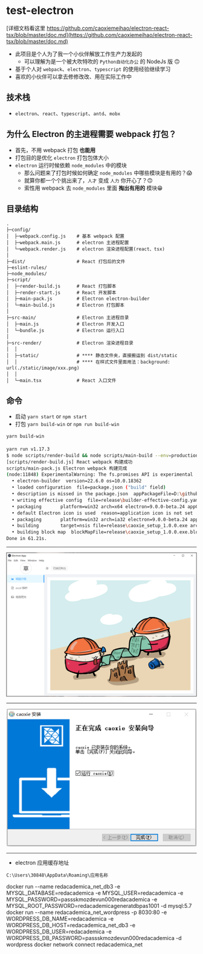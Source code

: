 # test-electron

[详细文档看这里 https://github.com/caoxiemeihao/electron-react-tsx/blob/master/doc.md](https://github.com/caoxiemeihao/electron-react-tsx/blob/master/doc.md)

- 此项目是个人为了我一个小伙伴解放工作生产力发起的
  * 可以理解为是一个被大吹特吹的 `Python自动化办公` 的 NodeJs 版 🙃
- 基于个人对 `webpack`、`electron`、`typescript` 的使用经验继续学习
- 喜欢的小伙伴可以拿去修修改改、用在实际工作中

## 技术栈
- `electron`、`react`、`typescript`、`antd`、`mobx`

## 为什么 Electron 的主进程需要 webpack 打包？
- 首先，不用 webpack 打包 **也能用**
- 打包目的是优化 `electron` 打包包体大小
- `electron` 运行时候依赖 `node_modules` 中的模块
  * 那么问题来了打包时候如何确定 `node_modules` 中哪些模块是有用的？😱
  * 就算你都一个个挑出来了，`人才` 变成 `人力` 你开心了？🙃
  * 索性用 webpack 去 `node_modules` 里面 **掏出有用的** 模块😁

## 目录结构
```tree
.
├─config/
│  ├─webpack.config.js    # 基本 webpack 配置
│  ├─webpack.main.js      # electron 主进程配置
│  └─webpack.render.js    # electron 渲染进程配置(react、tsx)
│
├─dist/                   # React 打包后的文件
├─eslint-rules/
├─node_modules/
├─script/
│  ├─render-build.js      # React 打包脚本
│  ├─render-start.js      # React 开发脚本
│  ├─main-pack.js         # Electron electron-builder
│  └─main-build.js        # Electron 打包脚本
│
├─src-main/               # Electron 主进程目录
│  ├─main.js              # Electron 开发入口
│  └─bundle.js            # Electron 运行入口
│
├─src-render/             # Electron 渲染进程目录
│  │
│  ├─static/              # **** 静态文件夹，直接搬运到 dist/static
│  │                      # **** 在样式文件里面用法：background: url(./static/image/xxx.png)
│  │
│  └─main.tsx             # React 入口文件
```

## 命令
- 启动 `yarn start` or `npm start`
- 打包 `yarn build-win` or `npm run build-win`

```bash
yarn build-win

yarn run v1.17.3
$ node scripts/render-build && node scripts/main-build --env=production && electron-builder -w
[scripts/render-build.js] React webpack 构建成功
scripts/main-pack.js Electron webpack 构建完成
(node:11848) ExperimentalWarning: The fs.promises API is experimental
  • electron-builder  version=22.6.0 os=10.0.18362
  • loaded configuration  file=package.json ("build" field)
  • description is missed in the package.json  appPackageFile=D:\github\test-electron\package.json
  • writing effective config  file=release\builder-effective-config.yaml
  • packaging       platform=win32 arch=x64 electron=9.0.0-beta.24 appOutDir=release\win-unpacked
  • default Electron icon is used  reason=application icon is not set
  • packaging       platform=win32 arch=ia32 electron=9.0.0-beta.24 appOutDir=release\win-ia32-unpacked
  • building        target=nsis file=release\caoxie_setup_1.0.0.exe archs=x64, ia32 oneClick=false perMachine=false
  • building block map  blockMapFile=release\caoxie_setup_1.0.0.exe.blockmap
Done in 61.21s.
```

---

![](https://raw.githubusercontent.com/caoxiemeihao/electron-react-tsx/master/screenshot/main-window.png)

---

![](https://raw.githubusercontent.com/caoxiemeihao/electron-react-tsx/master/screenshot/finish.png)

---

- electron 应用缓存地址
```
C:\Users\30848\AppData\Roaming\应用名称
```
docker run --name redacademica_net_db3 -e MYSQL_DATABASE=redacademica -e MYSQL_USER=redacademica -e MYSQL_PASSWORD=passskmozdevun000redacademica -e MYSQL_ROOT_PASSWORD=redacademicageneratdbpas1001 -d mysql:5.7
docker run --name redacademica_net_wordpress -p 8030:80 -e WORDPRESS_DB_NAME=redacademica -e WORDPRESS_DB_HOST=redacademica_net_db3 -e WORDPRESS_DB_USER=redacademica -e WORDPRESS_DB_PASSWORD=passskmozdevun000redacademica -d wordpress
docker network connect redacademica_net 
